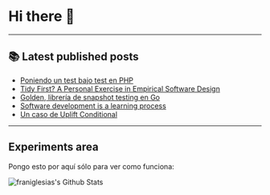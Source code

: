 # Hi there 👋

<!--
**franiglesias/franiglesias** is a ✨ _special_ ✨ repository because its `README.md` (this file) appears on your GitHub profile.

Here are some ideas to get you started:

- 🔭 I’m currently working on ...
- 🌱 I’m currently learning ...
- 👯 I’m looking to collaborate on ...
- 🤔 I’m looking for help with ...
- 💬 Ask me about ...
- 📫 How to reach me: ...
- 😄 Pronouns: ...
- ⚡ Fun fact: ...
-->


---

## 📚 Latest published posts
<!-- TB-FEED:START -->
- [Poniendo un test bajo test en PHP](https://franiglesias.github.io/testing-test-php/)
- [Tidy First? A Personal Exercise in Empirical Software Design](https://franiglesias.github.io/Tidy-First-A-Personal-Exercise-in-Empirical-Software-Design/)
- [Golden, librería de snapshot testing en Go](https://franiglesias.github.io/Golden-librer%C3%ADa-de-snapshot-testing-en-Go/)
- [Software development is a learning process](https://franiglesias.github.io/Software-development-is-a-learning-process/)
- [Un caso de Uplift Conditional](https://franiglesias.github.io/a_case_for_uplift_conditional/)
<!-- TB-FEED:END -->


---

## Experiments area

Pongo esto por aquí sólo para ver como funciona:

<img alt="franiglesias's Github Stats" src="https://github-readme-stats.vercel.app/api?username=franiglesias&show_icons=true&hide_border=true" />
